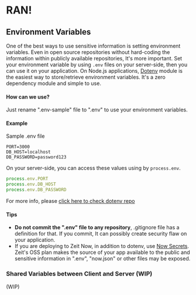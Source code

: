 # RAN!

## Environment Variables

One of the best ways to use sensitive information is setting environment variables. Even in open source repositories without hard-coding the information within publicly available repositories, It's more important. Set your environment variable by using ```.env``` files on your server-side, then you can use it on your application. On Node.js applications, [Dotenv](https://github.com/motdotla/dotenv) module is the easiest way to store/retrieve environment variables. It's a zero dependency module and simple to use.

#### How can we use?
Just rename ".env-sample" file to ".env" to use your environment variables.

#### Example
Sample .env file
```
PORT=3000
DB_HOST=localhost
DB_PASSWORD=password123
```

On your server-side, you can access these values using by ```process.env```.
```javascript
process.env.PORT
process.env.DB_HOST
process.env.DB_PASSWORD
```

For more info, please [click here to check dotenv repo](https://github.com/motdotla/dotenv)

#### Tips
- **Do not commit the ".env" file to any repository**, .gitignore file has a definition for that. If you commit, It can possibly create security flaw on your application.
- If you are deploying to Zeit Now, in addition to dotenv, use [Now Secrets](https://zeit.co/docs/features/env-and-secrets). Zeit's OSS plan makes the source of your app available to the public and sensitive information in ".env", "now.json" or other files may be exposed.  

### Shared Variables between Client and Server (WIP)
(WIP)

